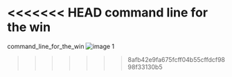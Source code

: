 <<<<<<< HEAD
command line for the win
=======
command_line_for_the_win
![image 1](https://user-images.githubusercontent.com/117975937/233810015-81bc9b3d-1fd1-4a5e-9308-b91dd43531af.png)
>>>>>>> 8afb42e9fa675fcff04b55cffdcf9898f33130b5
